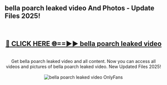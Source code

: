 <h2>bella poarch leaked video And Photos - Update Files 2025!</h2>
<br>
<div align="center">
<h2><a href="https://linkcuts.com/hfmhzwbr" rel="nofollow">🔴 CLICK HERE 🌐==►► bella poarch leaked video</a></h2>
<br>
Get bella poarch leaked video and all content. Now you can access all videos and pictures of bella poarch leaked video. New Updated Files 2025!
<br>
<br>
<a href="https://linkcuts.com/hfmhzwbr" rel="nofollow" data-target="animated-image.originalLink"><img src="https://i.ibb.co.com/WyWwxjT/player-gif2.gif" alt="bella poarch leaked video OnlyFans" style="max-width: 100%; display: inline-block;" data-target="animated-image.originalImage"></a>
</div>
<br>